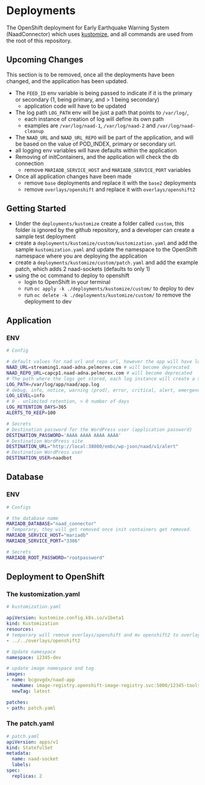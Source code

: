 # Deployments
The OpenShift deployment for Early Earthquake Warning System (NaadConnector) which uses [kustomize](https://kubectl.docs.kubernetes.io/guides/introduction/kustomize/), and all commands are used from the root of this repository.

## Upcoming Changes
This section is to be removed, once all the deployments have been changed, and the application has been updated.

- The `FEED_ID` env variable is being passed to indicate if it is the primary or secondary (1, being primary, and > 1 being secondary) 
  - application code will have to be updated
- The log path `LOG_PATH` env will be just a path that points to `/var/log/`,
  - each instance of creation of log will define its own path
  - examples are  `/var/log/naad-1`, `/var/log/naad-2` and `/var/log/naad-cleanup`
- The `NAAD_URL` and `NAAD_URL_REPO` will be part of the application, and will be based on the value of POD_INDEX, primary or secondary url.
- all logging env variables will have defaults within the application
- Removing of initContainers, and the application will check the db connection
  - remove `MARIADB_SERVICE_HOST` and `MARIADB_SERVICE_PORT` variables
- Once all application changes have been made
  - remove `base` deployments and replace it with the `base2` deployments
  - remove `overlays/openshift` and replace it with `overlays/openshift2`

## Getting Started
- Under the `deployments/kustomize` create a folder called `custom`, this folder is ignored by the github repository, and a developer can create a sample test deployment
- create a `deployments/kustomize/custom/kustomization.yaml` and add the sample `kustomization.yaml` and update the namespace to the OpenShift namespace where you are deploying the application
- create a `deployments/kustomize/custom/patch.yaml` and add the example patch, which adds 2 naad-sockets (defaults to only 1)
- using the oc command to deploy to openshift
  - login to OpenShift in your terminal
  - run `oc apply -k ./deployments/kustomize/custom/` to deploy to dev
  - run `oc delete -k ./deployments/kustomize/custom/` to remove the deployment to dev

## Application

### ENV

```bash
# Config

# default values for nad url and repo url, however the app will have logic to overwrite this info.
NAAD_URL=streaming1.naad-adna.pelmorex.com # will become deprecated
NAAD_REPO_URL=capcp1.naad-adna.pelmorex.com # will become deprecated 
# The path where the logs get stored, each log instance will create a subpath and the corresponding log files.
LOG_PATH=/var/log/app/naad/app.log
# debug, info, notice, warning (prod), error, critical, alert, emergency
LOG_LEVEL=info
# 0 - unlimited retention, > 0 number of days
LOG_RETENTION_DAYS=365
ALERTS_TO_KEEP=100

# Secrets
# Destination password for the WordPress user (application password)
DESTINATION_PASSWORD='AAAA AAAA AAAA AAAA'
# Destination WordPress site
DESTINATION_URL="http://local:38080/embc/wp-json/naad/v1/alert"
# Destination WordPress user
DESTINATION_USER=naadbot
```

## Database


### ENV
```bash
# Configs

# the database name
MARIADB_DATABASE="naad_connector"
# Temporary, they will get removed once init containers get removed.
MARIADB_SERVICE_HOST="mariadb"
MARIADB_SERVICE_PORT="3306"

# Secrets
MARIADB_ROOT_PASSWORD="rootpassword"
```

## Deployment to OpenShift
### The kustomization.yaml
```yaml
# kustomization.yaml

apiVersion: kustomize.config.k8s.io/v1beta1
kind: Kustomization
resources:
# temporary will remove overlays/openshift and mv openshift2 to overlays/openshift
- ../../overlays/openshift2

# Update namespace
namespace: 12345-dev

# update image namespace and tag
images:
- name: bcgovgdx/naad-app
  newName: image-registry.openshift-image-registry.svc:5000/12345-tools/naad-app
  newTag: latest

patches:
- path: patch.yaml
```

### The patch.yaml
```yaml
# patch.yaml
apiVersion: apps/v1
kind: StatefulSet
metadata:
  name: naad-socket
  labels:
spec:
  replicas: 2
```